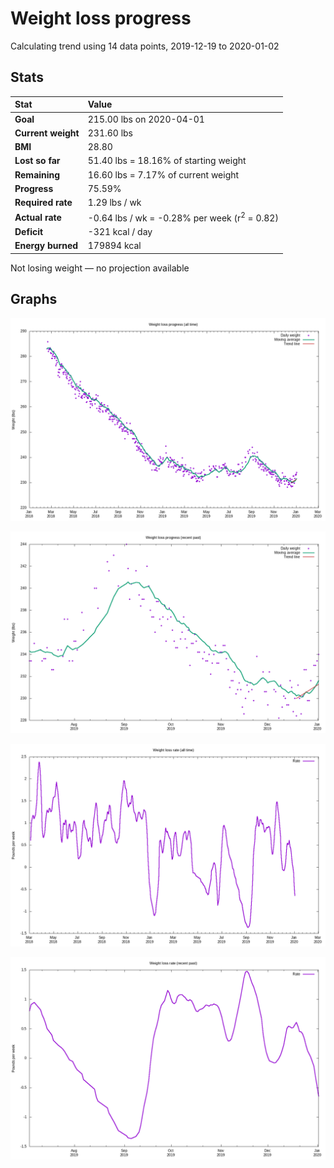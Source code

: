 # Weight loss progress

Calculating trend using 14 data points, 2019-12-19 to 2020-01-02

## Stats

Stat|Value
:-|:-
**Goal**|215.00 lbs on 2020-04-01
**Current weight**|231.60 lbs
**BMI**|28.80
**Lost so far**|51.40 lbs = 18.16% of starting weight
**Remaining**|16.60 lbs =  7.17% of current  weight
**Progress**|75.59%
**Required rate**|1.29 lbs / wk
**Actual rate**|-0.64 lbs / wk = -0.28% per week  (r<sup>2</sup> = 0.82)
**Deficit**|-321 kcal / day
**Energy burned**|179894 kcal

Not losing weight &mdash; no projection available

## Graphs

![](weight-graph-alltime.png)

![](weight-graph-recent.png)

![](rate-graph-alltime.png)

![](rate-graph-recent.png)
